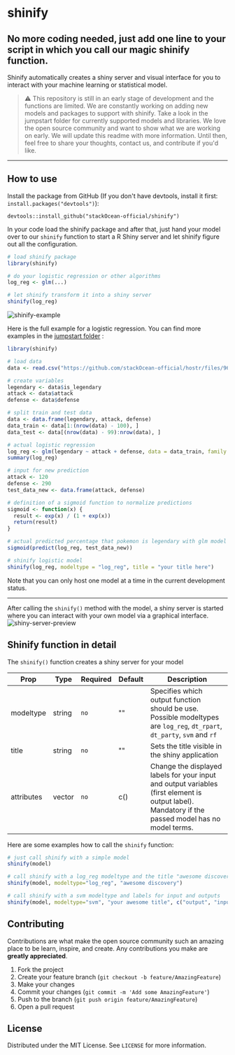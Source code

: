 # shinify

## No more coding needed, just add one line to your script in which you call our magic shinify function.

Shinify automatically creates a shiny server and visual interface for you to interact with your machine learning or statistical model.

> :warning: This repository is still in an early stage of development and the functions are limited. We are constantly working on adding new models and packages to support with shinify. Take a look in the jumpstart folder for currently supported models and libraries. We love the open source community and want to show what we are working on early. We will update this readme with more information. Until then, feel free to share your thoughts, contact us, and contribute if you'd like.

---

## How to use

Install the package from GitHub (If you don't have devtools, install it first: `install.packages("devtools")`):

```
devtools::install_github("stackOcean-official/shinify")
```

In your code load the shinify package and after that, just hand your model over to our `shinify` function to start a R Shiny server and let shinify figure out all the configuration.

```r
# load shinify package
library(shinify)

# do your logistic regression or other algorithms
log_reg <- glm(...)

# let shinify transform it into a shiny server
shinify(log_reg)
```

![shinify-example](https://user-images.githubusercontent.com/675065/196923840-11cb971b-990f-46b2-a389-de92e3d1fa44.png)

Here is the full example for a logistic regression. You can find more examples in the [jumpstart folder](https://github.com/stackOcean-official/shinify/tree/main/jumpstart)
:

```r
library(shinify)

# load data
data <- read.csv("https://github.com/stackOcean-official/hostr/files/9681827/pokemon.csv")

# create variables
legendary <- data$is_legendary
attack <- data$attack
defense <- data$defense

# split train and test data
data <- data.frame(legendary, attack, defense)
data_train <- data[1:(nrow(data) - 100), ]
data_test <- data[(nrow(data) - 99):nrow(data), ]

# actual logistic regression
log_reg <- glm(legendary ~ attack + defense, data = data_train, family = binomial())
summary(log_reg)

# input for new prediction
attack <- 120
defense <- 290
test_data_new <- data.frame(attack, defense)

# definition of a sigmoid function to normalize predictions
sigmoid <- function(x) {
  result <- exp(x) / (1 + exp(x))
  return(result)
}

# actual predicted percentage that pokemon is legendary with glm model
sigmoid(predict(log_reg, test_data_new))

# shinify logistic model
shinify(log_reg, modeltype = "log_reg", title = "your title here")

```

Note that you can only host one model at a time in the current development status.

---

After calling the `shinify()` method with the model, a shiny server is started where you can interact with your own model via a graphical interface.
![shiny-server-preview](https://user-images.githubusercontent.com/28595283/194275509-2faa8937-922a-4006-978e-9f82b0044e04.png)

## Shinify function in detail

The `shinify()` function creates a shiny server for your model

| Prop       | Type   | Required | Default | Description                                                                                                                                        |
| ---------- | ------ | -------- | ------- | -------------------------------------------------------------------------------------------------------------------------------------------------- |
| modeltype  | string | `no`     | ""      | Specifies which output function should be use. Possible modeltypes are `log_reg`, `dt_rpart`, `dt_party`, `svm` and `rf`                           |
| title      | string | `no`     | ""      | Sets the title visible in the shiny application                                                                                                    |
| attributes | vector | `no`     | c()     | Change the displayed labels for your input and output variables (first element is output label). Mandatory if the passed model has no model terms. |

Here are some examples how to call the `shinify` function:

```r
# just call shinify with a simple model
shinify(model)

# call shinify with a log_reg modeltype and the title "awesome discovery" in the shiny app
shinify(model, modeltype="log_reg", "awesome discovery")

# call shinify with a svm modeltype and labels for input and outputs
shinify(model, modeltype="svm", "your awesome title", c("output", "input 1", "input 2"))
```

## Contributing

Contributions are what make the open source community such an amazing place to be learn, inspire, and create. Any contributions you make are **greatly appreciated**.

1. Fork the project
2. Create your feature branch (`git checkout -b feature/AmazingFeature`)
3. Make your changes
4. Commit your changes (`git commit -m 'Add some AmazingFeature'`)
5. Push to the branch (`git push origin feature/AmazingFeature`)
6. Open a pull request

## License

Distributed under the MIT License. See `LICENSE` for more information.
